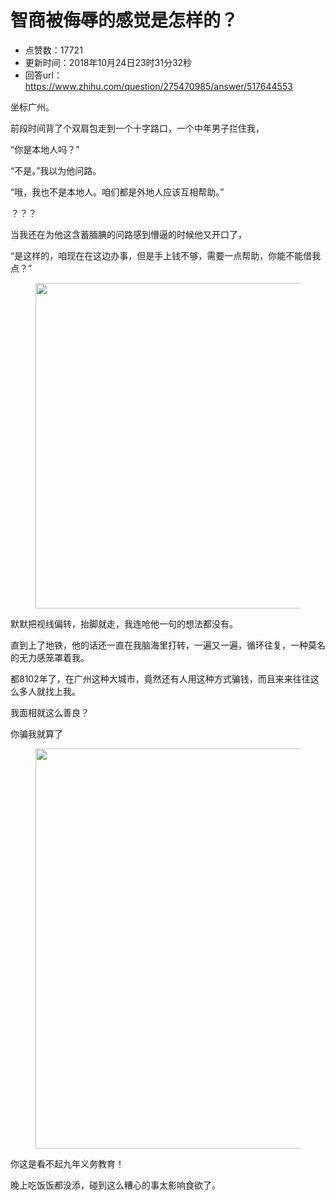 # 智商被侮辱的感觉是怎样的？
- 点赞数：17721
- 更新时间：2018年10月24日23时31分32秒
- 回答url：https://www.zhihu.com/question/275470985/answer/517644553
<body>
 <p data-pid="dlX8zZXm">坐标广州。</p>
 <p data-pid="sB31cCf5">前段时间背了个双肩包走到一个十字路口，一个中年男子拦住我，</p>
 <p data-pid="o-05xnpy">“你是本地人吗？”</p>
 <p data-pid="n_m5gAqX">“不是。”我以为他问路。</p>
 <p data-pid="uiAYIyqP">“哦，我也不是本地人。咱们都是外地人应该互相帮助。”</p>
 <p data-pid="emRfVqH7">？？？</p>
 <p data-pid="3e4_gZwp">当我还在为他这含蓄腼腆的问路感到懵逼的时候他又开口了，</p>
 <p data-pid="fwKRXQnh">“是这样的，咱现在在这边办事，但是手上钱不够，需要一点帮助，你能不能借我点？”</p>
 <figure data-size="normal">
  <img src="https://pic1.zhimg.com/50/v2-b817c692dbfc1589bfc9b6af0b4aa759_720w.jpg?source=1940ef5c" data-rawwidth="521" data-rawheight="534" data-size="normal" data-original-token="v2-e62b5e62739e26a4991e96cc8485e5c5" data-default-watermark-src="https://picx.zhimg.com/50/v2-b817c692dbfc1589bfc9b6af0b4aa759_720w.jpg?source=1940ef5c" class="origin_image zh-lightbox-thumb" width="521" data-original="https://pic1.zhimg.com/v2-b817c692dbfc1589bfc9b6af0b4aa759_r.jpg?source=1940ef5c">
 </figure>
 <p data-pid="ZqEGs-b_">默默把视线偏转，抬脚就走，我连呛他一句的想法都没有。</p>
 <p data-pid="bM6v7Kto">直到上了地铁，他的话还一直在我脑海里打转，一遍又一遍，循环往复，一种莫名的无力感笼罩着我。</p>
 <p data-pid="pmYh2ZAt">都8102年了，在广州这种大城市，竟然还有人用这种方式骗钱，而且来来往往这么多人就找上我。</p>
 <p data-pid="XMjoQgOo">我面相就这么善良？</p>
 <p data-pid="dHTpgDHC">你骗我就算了</p>
 <figure data-size="normal">
  <img src="https://pic1.zhimg.com/50/v2-0b48b0eb4fa9b6bff90ae5924cb38802_720w.jpg?source=1940ef5c" data-rawwidth="640" data-rawheight="360" data-size="normal" data-original-token="v2-9fc29594a559fe6eeda84cb4560c3481" data-default-watermark-src="https://picx.zhimg.com/50/v2-0b48b0eb4fa9b6bff90ae5924cb38802_720w.jpg?source=1940ef5c" class="origin_image zh-lightbox-thumb" width="640" data-original="https://picx.zhimg.com/v2-0b48b0eb4fa9b6bff90ae5924cb38802_r.jpg?source=1940ef5c">
 </figure>
 <p data-pid="_LdIva80">你这是看不起九年义务教育！</p>
 <p data-pid="Oye_t-PF">晚上吃饭饭都没添，碰到这么糟心的事太影响食欲了。</p>
</body>